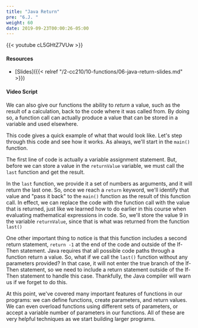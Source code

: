 ```yaml
---
title: "Java Return"
pre: "6.J. "
weight: 60
date: 2019-09-23T00:00:26-05:00
---
```


{{< youtube cL5GHtZ7VUw >}}

#### Resources

* [Slides]({{< relref "/2-cc210/10-functions/06-java-return-slides.md" >}})

#### Video Script

We can also give our functions the ability to _return_ a value, such as the result of a calculation, back to the code where it was called from. By doing so, a function call can actually produce a value that can be stored in a variable and used elsewhere.

This code gives a quick example of what that would look like. Let's step through this code and see how it works. As always, we'll start in the `main()` function.

The first line of code is actually a variable assignment statement. But, before we can store a value in the `returnValue` variable, we must call the `last` function and get the result.

In the `last` function, we provide it a set of numbers as arguments, and it will return the last one. So, once we reach a `return` keyword, we'll identify that value and "pass it back" to the `main()` function as the result of this function call. In effect, we can replace the code with the function call with the value that is returned, just like we learned how to do earlier in this course when evaluating mathematical expressions in code. So, we'll store the value 9 in the variable `returnValue`, since that is what was returned from the function `last()`

One other important thing to notice is that this function includes a second return statement, `return -1` at the end of the code and outside of the If-Then statement. Java requires that all possible code paths through a function return a value. So, what if we call the `last()` function without any parameters provided? In that case, it will not enter the true branch of the If-Then statement, so we need to include a return statement outside of the If-Then statement to handle this case. Thankfully, the Java compiler will warn us if we forget to do this.

At this point, we've covered many important features of functions in our programs: we can define functions, create parameters, and return values. We can even overload functions using different sets of parameters, or accept a variable number of parameters in our functions. All of these are very helpful techniques as we start building larger programs.
